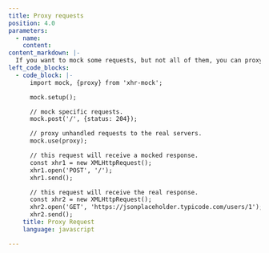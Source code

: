```yaml
---
title: Proxy requests
position: 4.0
parameters:
  - name:
    content:
content_markdown: |-
  If you want to mock some requests, but not all of them, you can proxy unhandled requests to a real server.
left_code_blocks:
  - code_block: |-
      import mock, {proxy} from 'xhr-mock';

      mock.setup();

      // mock specific requests.
      mock.post('/', {status: 204});

      // proxy unhandled requests to the real servers.
      mock.use(proxy);

      // this request will receive a mocked response.
      const xhr1 = new XMLHttpRequest();
      xhr1.open('POST', '/');
      xhr1.send();

      // this request will receive the real response.
      const xhr2 = new XMLHttpRequest();
      xhr2.open('GET', 'https://jsonplaceholder.typicode.com/users/1');
      xhr2.send();
    title: Proxy Request
    language: javascript

---
```

